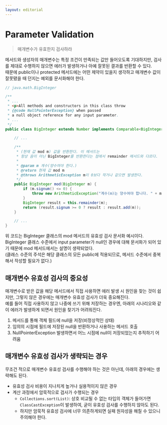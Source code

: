 ```yaml
---
layout: editorial
---
```


# Parameter Validation

> 매개변수가 유효한지 검사하라

메서드와 생성자의 매개변수는 특정 조건이 만족되는 값만 들어오도록 기대하지만, 검사를 제대로 수행하지 않으면 에러가 발생하거나 아예 잘못된 결과를 반환할 수 있다.  
때문에 public이나 protected 메서드에는 어떤 제약이 있을지 생각하고 매개변수 값이 잘못됐을 때 던지는 예외를 문서화해야 한다.

```java
// java.math.BigInteger

/**
 * ...
 * <p>All methods and constructors in this class throw
 * {@code NullPointerException} when passed
 * a null object reference for any input parameter.
 * ...
 */
public class BigInteger extends Number implements Comparable<BigInteger> {

    // ...

    /**
     * (현재 값 mod m) 값을 반환한다. 이 메서드는
     * 항상 음이 아닌 BigInteger를 반환한다는 점에서 remainder 메서드와 다르다.
     *
     * @param m 계수(양수여야 한다.)
     * @return 현재 값 mod m
     * @throws ArithmeticException m이 0보다 작거나 같으면 발생한다.
     */
    public BigInteger mod(BigInteger m) {
        if (m.signum() <= 0) {
            throw new ArithmeticException("계수(m)는 양수여야 합니다. " + m);
        }
        BigInteger result = this.remainder(m);
        return (result.signum >= 0 ? result : result.add(m));
    }

    // ...
}
```

위 코드는 BigInteger 클래스의 mod 메서드의 유효성 검사 문서화 예시이다.  
BigInteger 클래스 수준에서 input parameter가 null인 경우에 대해 문서화가 되어 있기 때문에 mod 메서드에서는 설명이 생략되었다.  
(클래스 수준의 주석은 해당 클래스의 모든 public에 적용되므로, 메서드 수준에서 중복해서 작성할 필요가 없다.)

## 매개변수 유효성 검사의 중요성

매개변수로 받은 값을 해당 메서드에서 직접 사용하면 에러 발생 시 원인을 찾는 것이 쉽지만, 그렇지 않은 경우에는 매개변수 유효성 검사가 더욱 중요해진다.  
예를 들어 직접 사용하지 않고 나중에 쓰기 위해 저장하는 경우엔, 아래의 시나리오와 같이 에러가 발생하게 되면서 원인을 찾기가 어려워진다.

1. 메서드를 통해 객체 필드에 null을 저장(비정상적인 상태)
2. 임의의 시점에 필드에 저장된 null을 반환하거나 사용하는 메서드 호출
3. NullPointerException 발생하면서 어느 시점에 null이 저장되었는지 추적하기 어려움

## 매개변수 유효성 검사가 생략되는 경우

무조건 적으로 매개변수 유효성 검사를 수행해야 하는 것은 아닌데, 아래의 경우에는 생략해도 된다.

- 유효성 검사 비용이 지나치게 높거나 실용적이지 않은 경우
- 계산 과정에서 암묵적으로 검사가 수행되는 경우
    - `Collections.sort(List)`: 상호 비교될 수 없는 타입의 객체가 들어가면 `ClassCastException`이 발생하여, 굳이 유효성 검사를 수행하지 않아도 된다.
    - 하지만 암묵적 유효성 검사에 너무 의존하게되면 실패 원자성을 해칠 수 있으니 주의해야 한다.

